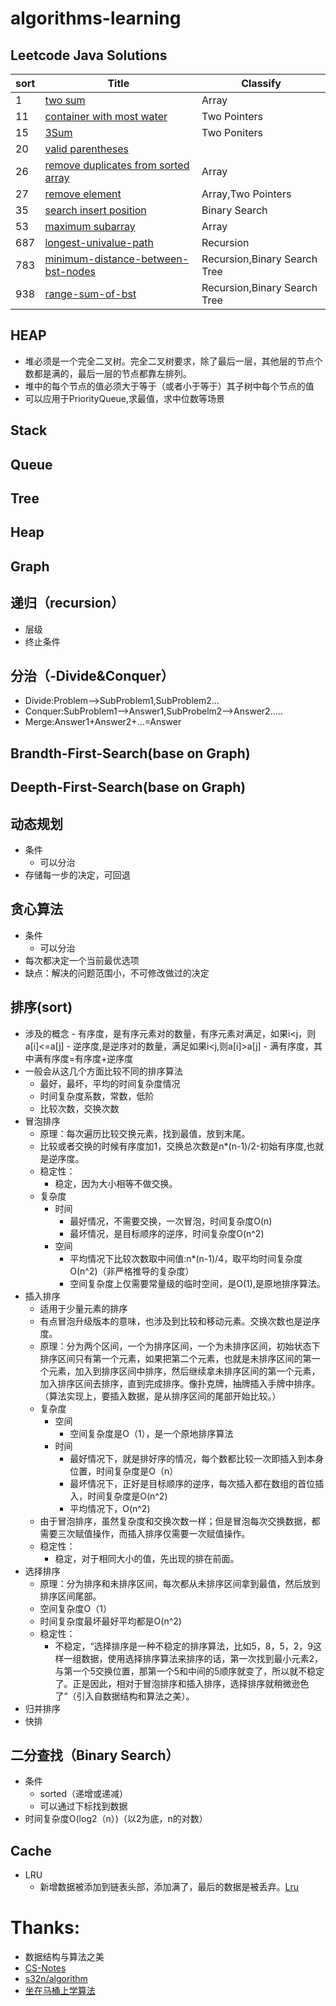 # algorithms-learning

## Leetcode Java Solutions

| sort| Title| Classify |
|----|--------------------|-----------|
|1    | [two sum][001]                           | Array                 |
|11    | [container with most water][011]| Two Pointers|
|15|[3Sum][015]|Two Poniters|
|20|[valid parentheses][020]|
|26|[remove duplicates from sorted array][026]|Array
|27|[remove element][027]|Array,Two Pointers
|35|[search insert position][035]|Binary Search
|53| [maximum subarray][053]|Array
|687| [longest-univalue-path][687]|Recursion
|783| [minimum-distance-between-bst-nodes][783]|Recursion,Binary Search Tree
|938| [range-sum-of-bst][938]|Recursion,Binary Search Tree


[001]:https://github.com/BryceLee/algorithms-learning/blob/master/leetcode/001.md
[011]:https://github.com/BryceLee/algorithms-learning/blob/master/leetcode/011.md
[015]:https://github.com/BryceLee/algorithms-learning/blob/master/leetcode/015.md
[020]:https://github.com/BryceLee/algorithms-learning/blob/master/leetcode/020.md
[026]:https://github.com/BryceLee/algorithms-learning/blob/master/leetcode/026.md
[027]:https://github.com/BryceLee/algorithms-learning/blob/master/leetcode/027.md
[035]:https://github.com/BryceLee/algorithms-learning/blob/master/leetcode/035.md
[053]:https://github.com/BryceLee/algorithms-learning/blob/master/leetcode/053.md
[687]:https://github.com/BryceLee/algorithms-learning/blob/master/leetcode/687.md
[783]:https://github.com/BryceLee/algorithms-learning/blob/master/leetcode/783.md
[938]:https://github.com/BryceLee/algorithms-learning/blob/master/leetcode/938.md
## HEAP
- 堆必须是一个完全二叉树。完全二叉树要求，除了最后一层，其他层的节点个数都是满的，最后一层的节点都靠左排列。
- 堆中的每个节点的值必须大于等于（或者小于等于）其子树中每个节点的值
- 可以应用于PriorityQueue,求最值，求中位数等场景 
## Stack
## Queue
## Tree
## Heap
## Graph
## 递归（recursion）
- 层级
- 终止条件
## 分治（-Divide&Conquer）
- Divide:Problem-->SubProblem1,SubProblem2...
- Conquer:SubProblem1-->Answer1,SubProbelm2-->Answer2.....
- Merge:Answer1+Answer2+...=Answer
## Brandth-First-Search(base on Graph)
## Deepth-First-Search(base on Graph)
## 动态规划
- 条件
    - 可以分治
- 存储每一步的决定，可回退
## 贪心算法
- 条件
    - 可以分治
- 每次都决定一个当前最优选项
- 缺点：解决的问题范围小，不可修改做过的决定
## 排序(sort)
- 涉及的概念
        - 有序度，是有序元素对的数量，有序元素对满足，如果i<j，则a[i]<=a[j]
        - 逆序度,是逆序对的数量，满足如果i<j,则a[i]>a[j]
        - 满有序度，其中满有序度=有序度+逆序度
- 一般会从这几个方面比较不同的排序算法
    - 最好，最坏，平均的时间复杂度情况
    - 时间复杂度系数，常数，低阶
    - 比较次数，交换次数
- 冒泡排序
    - 原理：每次遍历比较交换元素，找到最值，放到末尾。
    - 比较或者交换的时候有序度加1，交换总次数是n*(n-1)/2-初始有序度,也就是逆序度。
    - 稳定性：
        - 稳定，因为大小相等不做交换。
    - 复杂度
        - 时间
            - 最好情况，不需要交换，一次冒泡，时间复杂度O(n)
            - 最坏情况，是目标顺序的逆序，时间复杂度O(n^2)
        - 空间
            - 平均情况下比较次数取中间值:n*(n-1)/4，取平均时间复杂度O(n^2)（非严格推导的复杂度）
            - 空间复杂度上仅需要常量级的临时空间，是O(1),是原地排序算法。
- 插入排序
    - 适用于少量元素的排序
    - 有点冒泡升级版本的意味，也涉及到比较和移动元素。交换次数也是逆序度。
    - 原理：分为两个区间，一个为排序区间，一个为未排序区间，初始状态下排序区间只有第一个元素，如果把第二个元素，也就是未排序区间的第一个元素，加入到排序区间中排序，然后继续拿未排序区间的第一个元素，加入排序区间去排序，直到完成排序。像扑克牌，抽牌插入手牌中排序。（算法实现上，要插入数据，是从排序区间的尾部开始比较。）
    - 复杂度
        - 空间
            - 空间复杂度是O（1），是一个原地排序算法
        - 时间
            - 最好情况下，就是排好序的情况，每个数都比较一次即插入到本身位置，时间复杂度是O（n）
            - 最坏情况下，正好是目标顺序的逆序，每次插入都在数组的首位插入，时间复杂度是O(n^2)
            - 平均情况下，O(n^2)
    - 由于冒泡排序，虽然复杂度和交换次数一样；但是冒泡每次交换数据，都需要三次赋值操作，而插入排序仅需要一次赋值操作。
    - 稳定性：
        - 稳定，对于相同大小的值，先出现的排在前面。
- 选择排序
    - 原理：分为排序和未排序区间，每次都从未排序区间拿到最值，然后放到排序区间尾部。
    - 空间复杂度O（1）
    - 时间复杂度最坏最好平均都是O(n^2)
    - 稳定性：
        - 不稳定，“选择排序是一种不稳定的排序算法，比如5，8，5，2，9这样一组数据，使用选择排序算法来排序的话，第一次找到最小元素2，与第一个5交换位置，那第一个5和中间的5顺序就变了，所以就不稳定了。正是因此，相对于冒泡排序和插入排序，选择排序就稍微逊色了”（引入自数据结构和算法之美）。
- 归并排序
- 快排
## 二分查找（Binary Search）
- 条件  
    - sorted（递增或递减）
    - 可以通过下标找到数据
- 时间复杂度O(log2（n）)（以2为底，n的对数）
## Cache
- LRU
    - 新增数据被添加到链表头部，添加满了，最后的数据是被丢弃。[Lru](https://github.com/CyC2018/CS-Notes/blob/master/notes/%E8%AE%A1%E7%AE%97%E6%9C%BA%E6%93%8D%E4%BD%9C%E7%B3%BB%E7%BB%9F%20-%20%E5%86%85%E5%AD%98%E7%AE%A1%E7%90%86.md#2-%E6%9C%80%E8%BF%91%E6%9C%80%E4%B9%85%E6%9C%AA%E4%BD%BF%E7%94%A8)
# Thanks:
- 数据结构与算法之美
- [CS-Notes](https://github.com/CyC2018/CS-Notes/blob/master/notes/%E8%AE%A1%E7%AE%97%E6%9C%BA%E6%93%8D%E4%BD%9C%E7%B3%BB%E7%BB%9F%20-%20%E5%86%85%E5%AD%98%E7%AE%A1%E7%90%86.md#1-%E6%9C%80%E4%BD%B3)
- [s32n/algorithm](https://github.com/s32n/algorithm)
- [坐在马桶上学算法](http://wiki.jikexueyuan.com/project/easy-learn-algorithm/fast-sort.html)

